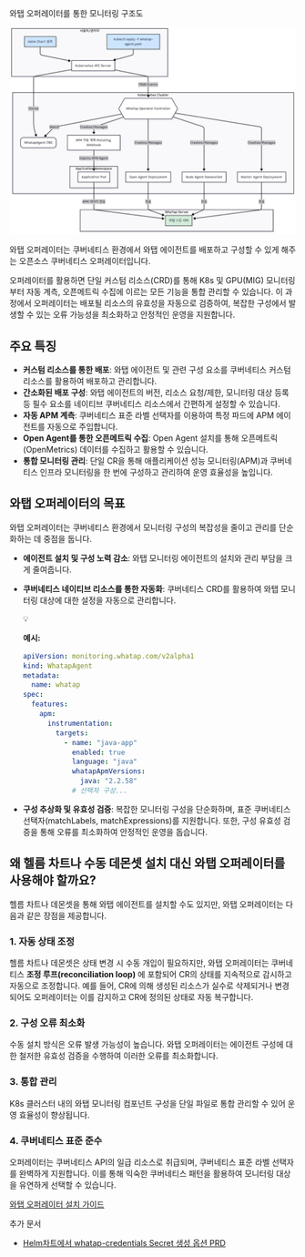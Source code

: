 와탭 오퍼레이터를 통한 모니터링 구조도

![image.png](/docs/src/img/architecture.png)

와탭 오퍼레이터는 쿠버네티스 환경에서 와탭 에이전트를 배포하고 구성할 수 있게 해주는 오픈소스 쿠버네티스 오퍼레이터입니다.

오퍼레이터를 활용하면 단일 커스텀 리소스(CRD)를 통해 K8s 및 GPU(MIG) 모니터링부터 자동 계측, 오픈메트릭 수집에 이르는 모든 기능을 통합 관리할 수 있습니다. 이 과정에서 오퍼레이터는 배포될 리소스의 유효성을 자동으로 검증하여, 복잡한 구성에서 발생할 수 있는 오류 가능성을 최소화하고 안정적인 운영을 지원합니다.

## 주요 특징

- **커스텀 리소스를 통한 배포**: 와탭 에이전트 및 관련 구성 요소를 쿠버네티스 커스텀 리소스를 활용하여 배포하고 관리합니다.
- **간소화된 배포 구성**: 와탭 에이전트의 버전, 리소스 요청/제한, 모니터링 대상 등록 등 필수 요소를 네이티브 쿠버네티스 리소스에서 간편하게 설정할 수 있습니다.
- **자동 APM 계측**: 쿠버네티스 표준 라벨 선택자를 이용하여 특정 파드에 APM 에이전트를 자동으로 주입합니다.
- **Open Agent를 통한 오픈메트릭 수집**: Open Agent 설치를 통해 오픈메트릭(OpenMetrics) 데이터를 수집하고 활용할 수 있습니다.
- **통합 모니터링 관리**: 단일 CR을 통해 애플리케이션 성능 모니터링(APM)과 쿠버네티스 인프라 모니터링을 한 번에 구성하고 관리하여 운영 효율성을 높입니다.

## **와탭 오퍼레이터의 목표**

와탭 오퍼레이터는 쿠버네티스 환경에서 모니터링 구성의 복잡성을 줄이고 관리를 단순화하는 데 중점을 둡니다.

- **에이전트 설치 및 구성 노력 감소**: 와탭 모니터링 에이전트의 설치와 관리 부담을 크게 줄여줍니다.
- **쿠버네티스 네이티브 리소스를 통한 자동화**: 쿠버네티스 CRD를 활용하여 와탭 모니터링 대상에 대한 설정을 자동으로 관리합니다.

    <aside>
    💡

  **예시:**

    ```yaml
    apiVersion: monitoring.whatap.com/v2alpha1
    kind: WhatapAgent
    metadata:
      name: whatap
    spec:
      features:
        apm:
          instrumentation:
            targets:
              - name: "java-app"
                enabled: true
                language: "java"
                whatapApmVersions:
                  java: "2.2.58"
                # 선택자 구성...
    
    ```

    </aside>

- **구성 추상화 및 유효성 검증**: 복잡한 모니터링 구성을 단순화하며, 표준 쿠버네티스 선택자(matchLabels, matchExpressions)를 지원합니다. 또한, 구성 유효성 검증을 통해 오류를 최소화하여 안정적인 운영을 돕습니다.

## 왜 헬름 차트나 수동 데몬셋 설치 대신 와탭 오퍼레이터를 사용해야 할까요?

헬름 차트나 데몬셋을 통해 와탭 에이전트를 설치할 수도 있지만, 와탭 오퍼레이터는 다음과 같은 장점을 제공합니다.

### **1. 자동 상태 조정**

헬름 차트나 데몬셋은 상태 변경 시 수동 개입이 필요하지만, 와탭 오퍼레이터는 쿠버네티스 **조정 루프(reconciliation loop)** 에 포함되어 CR의 상태를 지속적으로 감시하고 자동으로 조정합니다. 예를 들어, CR에 의해 생성된 리소스가 실수로 삭제되거나 변경되어도 오퍼레이터는 이를 감지하고 CR에 정의된 상태로 자동 복구합니다.

### **2. 구성 오류 최소화**

수동 설치 방식은 오류 발생 가능성이 높습니다. 와탭 오퍼레이터는 에이전트 구성에 대한 철저한 유효성 검증을 수행하여 이러한 오류를 최소화합니다.

### 3. 통합 관리

K8s 클러스터 내의 와탭 모니터링 컴포넌트 구성을 단일 파일로 통합 관리할 수 있어 운영 효율성이 향상됩니다.

### **4. 쿠버네티스 표준 준수**

오퍼레이터는 쿠버네티스 API의 일급 리소스로 취급되며, 쿠버네티스 표준 라벨 선택자를 완벽하게 지원합니다. 이를 통해 익숙한 쿠버네티스 패턴을 활용하여 모니터링 대상을 유연하게 선택할 수 있습니다.

[와탭 오퍼레이터 설치 가이드](./docs/operator.md)

추가 문서
- [Helm차트에서 whatap-credentials Secret 생성 옵션 PRD](./docs/prd-helm-credentials.md)